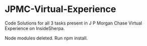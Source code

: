 # JPMC-Virtual-Experience
Code Solutions for all 3 tasks present in J P Morgan Chase Virtual Experience on InsideSherpa.

Node modules deleted.
Run npm install.
